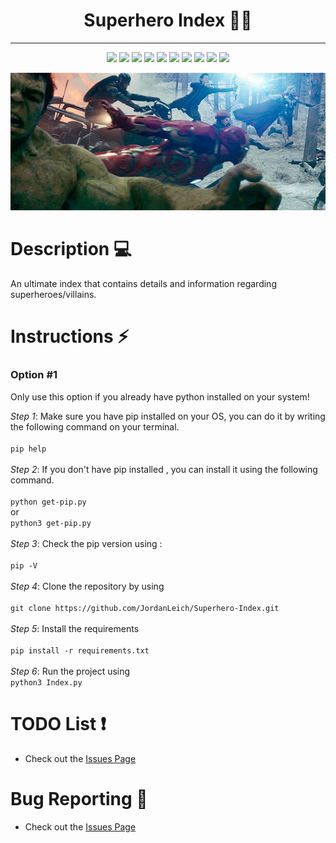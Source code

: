 <h1 align="center">
    Superhero Index 🦸‍♂️
</h1>
<hr>
<p align="center">
    <img src="https://img.shields.io/github/license/jordanleich/Superhero-Index">
    <img src="https://img.shields.io/github/contributors/jordanleich/Superhero-Index">
    <img src="https://img.shields.io/badge/-Heroic-brightgreen">    
    <img src="https://img.shields.io/github/languages/code-size/JordanLeich/Superhero-Index">    
    <img src="https://img.shields.io/github/repo-size/JordanLeich/Superhero-Index"> 
    <img src="https://img.shields.io/tokei/lines/github/JordanLeich/Superhero-Index?label=lines%20of%20code">
    <img src="https://img.shields.io/github/stars/jordanleich/Superhero-Index?style=socialhttps://img.shields.io/tokei/lines/github/JordanLeich/Superhero-Index?label=lines%20of%20code"> 
    <img src="https://img.shields.io/github/stars/jordanleich?label=user%20stars&style=social"> 
    <img src="https://img.shields.io/github/v/release/jordanleich/Superhero-Index?include_prereleases"> 
    <img src="https://img.shields.io/github/last-commit/jordanleich/Superhero-Index">    
</p>

<p align="center">
    <img src="images/gif.gif" alt="wallpaper">
</p>


# Description 💻
An ultimate index that contains details and information regarding superheroes/villains.

# Instructions ⚡
### Option #1
Only use this option if you already have python installed on your system!

  *Step 1*:
    Make sure you have pip installed on your OS, you can do it by writing the following command on your terminal.<br/><br/>
    ```
    pip help
    ```<br/><br/>
   *Step 2*:
    If you don't have pip installed , you can install it using the following command.<br/><br/>
    ```
    python get-pip.py
    ```
    <br/>or <br/>
    ```
    python3 get-pip.py
    ```<br/><br/>
   *Step 3*:
    Check the pip version using :<br/><br/>
    ```
    pip -V
    ```<br/><br/>
    *Step 4*:
      Clone the repository by using <br/><br/>
      ```
      git clone https://github.com/JordanLeich/Superhero-Index.git
      ```<br/><br/>
     *Step 5*:
      Install the requirements<br/><br/>
      ```
      pip install -r requirements.txt
      ```<br/><br/>
     *Step 6*:
      Run the project using<br/>
      ```
      python3 Index.py
      ```

# TODO List ❗ 
- Check out the [Issues Page](https://github.com/JordanLeich/Superhero-Index/issues/1)

# Bug Reporting 🐞
- Check out the [Issues Page](https://github.com/JordanLeich/Superhero-Index/issues/2)

